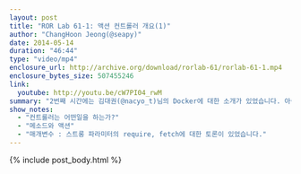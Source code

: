 ```yaml
---
layout: post
title: "ROR Lab 61-1: 액션 컨트롤러 개요(1)"
author: "ChangHoon Jeong(@seapy)"
date: 2014-05-14
duration: "46:44"
type: "video/mp4"
enclosure_url: http://archive.org/download/rorlab-61/rorlab-61-1.mp4
enclosure_bytes_size: 507455246
link:
  youtube: http://youtu.be/cW7PI04_rwM
summary: "2번째 시간에는 김대권(@nacyo_t)님의 Docker에 대한 소개가 있었습니다. 아쉽게도 영상은 없습니다."
show_notes:
  - "컨트롤러는 어떤일을 하는가?"
  - "메소드와 액션"
  - "매개변수 : 스트롱 파라미터의 require, fetch에 대한 토론이 있었습니다."
---
```


{% include post_body.html %}